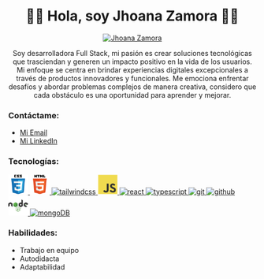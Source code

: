 <h1 align="center">👩‍💼 Hola, soy Jhoana Zamora 👩‍💻</h1>

<p align="center">
    <a href="https://github.com/JhoanaZF">
        <img src="https://readme-typing-svg.demolab.com?font=Fira+Code&color=302c9b&center=true&width=600&lines=Desarrolladora+Full Stack+|+Administradora" alt="Jhoana Zamora" />
    </a>
</p>

<p align="center">
Soy desarrolladora Full Stack, mi pasión es crear soluciones tecnológicas que trasciendan y generen un impacto positivo en la vida de los usuarios. Mi enfoque se centra en brindar experiencias digitales excepcionales a través de productos innovadores y funcionales.
Me emociona enfrentar desafíos y abordar problemas complejos de manera creativa, considero que cada obstáculo es una oportunidad para aprender y mejorar.
</p>

<h3 align="left">Contáctame:</h3>

-   [Mi Email](mailto:jhoanazamora2@gmail.com)
-   [Mi LinkedIn](https://www.linkedin.com/in/jhoana-zamora/)

<h3 align="left">Tecnologías:</h3>
<p align="left">
        <a href="https://developer.mozilla.org/es/docs/Web/CSS" target="_blank" rel="noreferrer">
            <img src="https://raw.githubusercontent.com/devicons/devicon/master/icons/css3/css3-original-wordmark.svg" alt="css3" width="40" height="40" />
        </a>
        <a href="https://developer.mozilla.org/es/docs/Web/HTML" target="_blank" rel="noreferrer">
            <img src="https://raw.githubusercontent.com/devicons/devicon/master/icons/html5/html5-original-wordmark.svg" alt="html5" width="40" height="40" />
        </a>
        <a href="https://tailwindcss.com/" target="_blank" rel="noreferrer">
            <img src="https://cdn.jsdelivr.net/gh/devicons/devicon/icons/tailwindcss/tailwindcss-original-wordmark.svg" alt="tailwindcss" width="40" height="40" />
        </a>
        <a href="https://developer.mozilla.org/en-US/docs/Web/JavaScript" target="_blank" rel="noreferrer">
            <img src="https://raw.githubusercontent.com/devicons/devicon/master/icons/javascript/javascript-original.svg" alt="javascript" width="40" height="40" />
        </a>
        <a href="https://developer.mozilla.org/es/docs/Learn/Tools_and_testing/Client-side_JavaScript_frameworks/React_getting_started" target="_blank" rel="noreferrer">
            <img src="https://cdn.jsdelivr.net/gh/devicons/devicon/icons/react/react-original.svg" alt="react" width="40" height="40" />
        </a>
        <a href="https://www.typescriptlang.org/" target="_blank" rel="noreferrer">
            <img src="https://cdn.jsdelivr.net/gh/devicons/devicon/icons/typescript/typescript-original.svg" alt="typescript" width="40" height="40" />
        </a>
        <a href="https://git-scm.com/" target="_blank" rel="noreferrer">
            <img src="https://www.vectorlogo.zone/logos/git-scm/git-scm-icon.svg" alt="git" width="40" height="40" />
        </a>
         <a href="https://www.hostinger.es/tutoriales/que-es-github" target="_blank" rel="noreferrer">
            <img src="https://cdn.jsdelivr.net/gh/devicons/devicon/icons/github/github-original.svg" alt="github" width="40" height="40" />
        </a>
        <a href="https://nodejs.org" target="_blank" rel="noreferrer">
            <img src="https://raw.githubusercontent.com/devicons/devicon/master/icons/nodejs/nodejs-original-wordmark.svg" alt="nodejs" width="40" height="40" />
        </a>
        <a href="https://www.mongodb.com/" target="_blank" rel="noreferrer">
            <img src="https://cdn.jsdelivr.net/gh/devicons/devicon/icons/mongodb/mongodb-original.svg" alt="mongoDB" width="40" height="40" />
        </a>
</p>

<h3 align="left">Habilidades:</h3>

-   Trabajo en equipo
-   Autodidacta
-   Adaptabilidad

